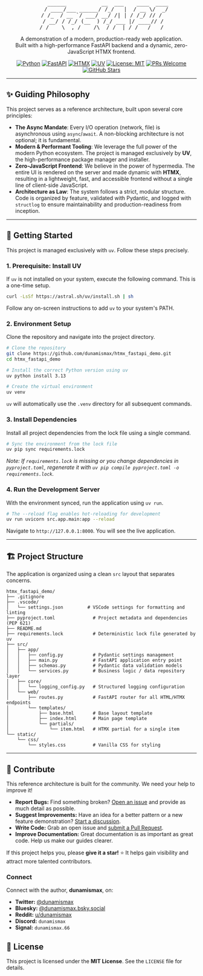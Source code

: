 <div align="center">
<pre>
    ______           __  ___    ____  ____
   / ____/___ ______/ /_/   |  / __ \/  _/
  / /_  / __ `/ ___/ __/ /| | / /_/ // /  
 / __/ / /_/ (__  ) /_/ ___ |/ ____// /
/_/    \__,_/____/\__/_/  |_/_/   /___/
</pre>
</div>

<p align="center">
  A demonstration of a modern, production-ready web application.
  <br />
  Built with a high-performance FastAPI backend and a dynamic, zero-JavaScript HTMX frontend.
</p>

<p align="center">
  <a href="https://www.python.org/"><img src="https://img.shields.io/badge/Language-Python_3.12+-blue.svg" alt="Python"></a>
  <a href="https://fastapi.tiangolo.com/"><img src="https://img.shields.io/badge/Backend-FastAPI-009688.svg" alt="FastAPI"></a>
  <a href="https://htmx.org/"><img src="https://img.shields.io/badge/Frontend-HTMX-3498DB.svg" alt="HTMX"></a>
  <a href="https://astral.sh/uv"><img src="https://img.shields.io/badge/Tools-UV-9C4FFF.svg" alt="UV"></a>
  <a href="https://github.com/dunamismax/htmx_fastapi_demo/blob/main/LICENSE"><img src="https://img.shields.io/badge/License-MIT-yellow.svg" alt="License: MIT"></a>
  <a href="https://github.com/dunamismax/htmx_fastapi_demo/pulls"><img src="https://img.shields.io/badge/PRs-welcome-brightgreen.svg?style=flat-square" alt="PRs Welcome"></a>
  <a href="https://github.com/dunamismax/htmx_fastapi_demo/stargazers"><img src="https://img.shields.io/github/stars/dunamismax/htmx_fastapi_demo?style=social" alt="GitHub Stars"></a>
</p>

---

## ✨ Guiding Philosophy

This project serves as a reference architecture, built upon several core principles:

- **The Async Mandate**: Every I/O operation (network, file) is asynchronous using `async`/`await`. A non-blocking architecture is not optional; it is fundamental.
- **Modern & Performant Tooling**: We leverage the full power of the modern Python ecosystem. The project is managed exclusively by **UV**, the high-performance package manager and installer.
- **Zero-JavaScript Frontend**: We believe in the power of hypermedia. The entire UI is rendered on the server and made dynamic with **HTMX**, resulting in a lightweight, fast, and accessible frontend without a single line of client-side JavaScript.
- **Architecture as Law**: The system follows a strict, modular structure. Code is organized by feature, validated with Pydantic, and logged with `structlog` to ensure maintainability and production-readiness from inception.

---

## 🚀 Getting Started

This project is managed exclusively with `uv`. Follow these steps precisely.

### 1. Prerequisite: Install UV

If `uv` is not installed on your system, execute the following command. This is a one-time setup.

```bash
curl -LsSf https://astral.sh/uv/install.sh | sh
```

Follow any on-screen instructions to add `uv` to your system's PATH.

### 2. Environment Setup

Clone the repository and navigate into the project directory.

```bash
# Clone the repository
git clone https://github.com/dunamismax/htmx_fastapi_demo.git
cd htmx_fastapi_demo

# Install the correct Python version using uv
uv python install 3.13

# Create the virtual environment
uv venv
```

`uv` will automatically use the `.venv` directory for all subsequent commands.

### 3. Install Dependencies

Install all project dependencies from the lock file using a single command.

```bash
# Sync the environment from the lock file
uv pip sync requirements.lock
```

_Note: If `requirements.lock` is missing or you change dependencies in `pyproject.toml`, regenerate it with `uv pip compile pyproject.toml -o requirements.lock`._

### 4. Run the Development Server

With the environment synced, run the application using `uv run`.

```bash
# The --reload flag enables hot-reloading for development
uv run uvicorn src.app.main:app --reload
```

Navigate to `http://127.0.0.1:8000`. You will see the live application.

---

## 🏗️ Project Structure

The application is organized using a clean `src` layout that separates concerns.

```text
htmx_fastapi_demo/
├── .gitignore
├── .vscode/
│   └── settings.json         # VSCode settings for formatting and linting
├── pyproject.toml              # Project metadata and dependencies (PEP 621)
├── README.md
├── requirements.lock           # Deterministic lock file generated by uv
├── src/
│   ├── app/
│   │   ├── config.py           # Pydantic settings management
│   │   ├── main.py             # FastAPI application entry point
│   │   ├── schemas.py          # Pydantic data validation models
│   │   └── services.py         # Business logic / data repository layer
│   ├── core/
│   │   └── logging_config.py   # Structured logging configuration
│   └── web/
│       ├── routes.py           # FastAPI router for all HTML/HTMX endpoints
│       └── templates/
│           ├── base.html       # Base layout template
│           ├── index.html      # Main page template
│           └── partials/
│               └── item.html   # HTMX partial for a single item
└── static/
    └── css/
        └── styles.css          # Vanilla CSS for styling
```

---

## 🤝 Contribute

This reference architecture is built for the community. We need your help to improve it!

- **Report Bugs:** Find something broken? [Open an issue](https://github.com/dunamismax/htmx_fastapi_demo/issues) and provide as much detail as possible.
- **Suggest Improvements:** Have an idea for a better pattern or a new feature demonstration? [Start a discussion](https://github.com/dunamismax/htmx_fastapi_demo/discussions).
- **Write Code:** Grab an open issue and [submit a Pull Request](https://github.com/dunamismax/htmx_fastapi_demo/pulls).
- **Improve Documentation:** Great documentation is as important as great code. Help us make our guides clearer.

If this project helps you, please **give it a star!** ⭐ It helps gain visibility and attract more talented contributors.

### Connect

Connect with the author, **dunamismax**, on:

- **Twitter:** [@dunamismax](https://twitter.com/dunamismax)
- **Bluesky:** [@dunamismax.bsky.social](https://bsky.app/profile/dunamismax.bsky.social)
- **Reddit:** [u/dunamismax](https://www.reddit.com/user/dunamismax)
- **Discord:** `dunamismax`
- **Signal:** `dunamismax.66`

## 📜 License

This project is licensed under the **MIT License**. See the `LICENSE` file for details.
